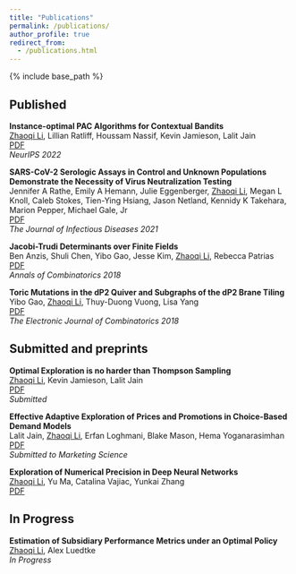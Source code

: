 ```yaml
---
title: "Publications"
permalink: /publications/
author_profile: true
redirect_from:
  - /publications.html
---
```


{% include base_path %}

<!-- Leave two spaces at the end -->

## Published

**Instance-optimal PAC Algorithms for Contextual Bandits**  \
<ins>Zhaoqi Li</ins>, Lillian Ratliff, Houssam Nassif, Kevin Jamieson, Lalit Jain  \
[PDF](https://arxiv.org/abs/2207.02357) &nbsp;  \
*NeurIPS 2022*

**SARS-CoV-2 Serologic Assays in Control and Unknown Populations Demonstrate the Necessity of Virus Neutralization Testing**  \
Jennifer A Rathe, Emily A Hemann, Julie Eggenberger, <ins>Zhaoqi Li</ins>, Megan L Knoll, Caleb Stokes, Tien-Ying Hsiang, Jason Netland, Kennidy K Takehara, Marion Pepper, Michael Gale, Jr  \
[PDF](https://academic.oup.com/jid/article/223/7/1120/6047577) &nbsp;  \
*The Journal of Infectious Diseases 2021*

**Jacobi-Trudi Determinants over Finite Fields**  \
Ben Anzis, Shuli Chen, Yibo Gao, Jesse Kim, <ins>Zhaoqi Li</ins>, Rebecca Patrias   \
[PDF](https://arxiv.org/pdf/1611.00216.pdf) &nbsp;  \
*Annals of Combinatorics 2018*

**Toric Mutations in the dP2 Quiver and Subgraphs of the dP2 Brane Tiling**  \
Yibo Gao, <ins>Zhaoqi Li</ins>, Thuy-Duong Vuong, Lisa Yang  \
[PDF](https://arxiv.org/pdf/1611.05320.pdf) &nbsp;  \
*The Electronic Journal of Combinatorics 2018*

## Submitted and preprints

**Optimal Exploration is no harder than Thompson Sampling**  \
<ins>Zhaoqi Li</ins>, Kevin Jamieson, Lalit Jain  \
[PDF](/files/posterior_sampling.pdf) &nbsp; \
*Submitted*

**Effective Adaptive Exploration of Prices and Promotions in Choice-Based Demand Models**  \
Lalit Jain, <ins>Zhaoqi Li</ins>, Erfan Loghmani, Blake Mason, Hema Yoganarasimhan  \
[PDF](https://papers.ssrn.com/sol3/papers.cfm?abstract_id=4438537) &nbsp;  \
*Submitted to Marketing Science*

**Exploration of Numerical Precision in Deep Neural Networks**  \
<ins>Zhaoqi Li</ins>, Yu Ma, Catalina Vajiac, Yunkai Zhang  \
[PDF](https://arxiv.org/abs/1805.01078) &nbsp;

## In Progress

**Estimation of Subsidiary Performance Metrics under an Optimal Policy** \
<ins>Zhaoqi Li</ins>, Alex Luedtke \
*In Progress*

